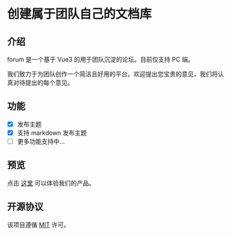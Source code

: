 # 创建属于团队自己的文档库

## 介绍

forum 是一个基于 Vue3 的用于团队沉淀的论坛。目前仅支持 PC 端。

我们致力于为团队创作一个简洁且好用的平台。欢迎提出您宝贵的意见，我们将认真对待提出的每个意见。

## 功能

- [x] 发布主题  
- [x] 支持 markdown 发布主题   
- [ ] 更多功能支持中...  

## 预览

点击 [这里](http://121.196.109.76:82) 可以体验我们的产品。

## 开源协议

该项目遵循 [MIT](https://opensource.org/licenses/MIT) 许可。
